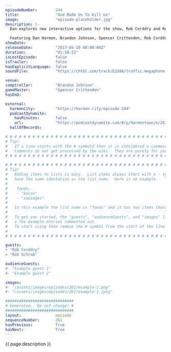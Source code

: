 ```yaml
---
episodeNumber:        244
title:                "God Made Us To Kill Us"
image:                "episode-placeholder.jpg"
description: |-
  Dan explores new interactive options for the show, Rob Corddry and Rob Schrab weigh in on Dan's writing methods, while Guest Comptroller Brandon Johnson becomes Dan's angry writing coach.

  Featuring Dan Harmon, Brandon Johnson, Spencer Crittenden, Rob Corddry and Rob Schrab.
showDate:             
releaseDate:          "2017-05-10 08:00:00Z"
duration:             "01:58:22"
isLostEpisode:        false
isTrailer:            false
hasExplicitLanguage:  false
soundFile:            "https://chtbl.com/track/E2288/traffic.megaphone.fm/STA1256494511.mp3?updated=1596759091"

venue:                
comptroller:          "Brandon Johnson"
gameMaster:           "Spencer Crittenden"
hasDnD:               

external:
  harmonCity:         "https://harmon.city/episode-244"
  podcastDynamite:
    hasMinutes:       false
    url:              "https://podcastdynamite.com/#/p/Harmontown/e/261/244"
  hallOfRecords:      

# # # # # # # # # # # # # # # # # # # # # # # # # # # # # # # # # # # # # # # # # # # # #
# Tip!
#   If a line starts with the # symbold then it is considered a comment.
#   Comments do not get processed by the wiki.  They are purely for your information.
# # # # # # # # # # # # # # # # # # # # # # # # # # # # # # # # # # # # # # # # # # # # #

# # # # # # # # # # # # # # # # # # # # # # # # # # # # # # # # # # # # # # # # # # # # #
# Tip!
#   Adding items to lists is easy.  List items always start with a - symbol and have
#   have the same identation as the list name.  Here is an example.
#
#    foods:
#    - "bacon"
#    - "sausages"
#
#   In this example the list name is "foods" and it has two items (bacon, and sausages).
#
#   To get you started, the "guests", "audienceGuests", and "images" lists below have
#   a few example entries commented out.
#   To start using them remove the # symbol from the start of the line.
#
# # # # # # # # # # # # # # # # # # # # # # # # # # # # # # # # # # # # # # # # # # # # #

guests:
- "Rob Corddry"
- "Rob Schrab"

audienceGuests:
#- "Example guest 1"
#- "Example guest 2"

images:
#- "/assets/images/episodes/261/example-1.png"
#- "/assets/images/episodes/261/example-2.jpeg"

##############################
# Generated.  Do not change! #
##############################
layout:               episode
sequenceNumber:       261
hasPrevious:          True
hasNext:              True
---
```


<!-- The episode description will be rendered here -->
{{ page.description }}

<!-- Add your content BELOW here -->
<!-- vvvvvvvvvvvvvvvvvvvvvvvvvvv -->




<!-- ^^^^^^^^^^^^^^^^^^^^^^^^^^^ -->
<!-- Add your content ABOVE here -->

<!-- The episode gallery will be rendered here -->